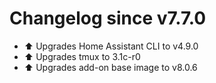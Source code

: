 # Changelog since v7.7.0
- ⬆ Upgrades Home Assistant CLI to v4.9.0 
- ⬆ Upgrades tmux to 3.1c-r0 
- ⬆ Upgrades add-on base image to v8.0.6 
